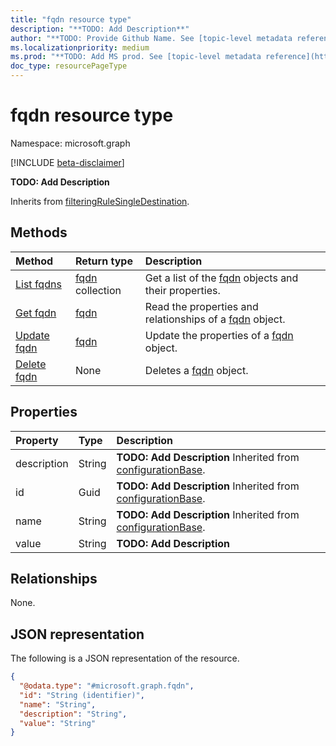 ```yaml
---
title: "fqdn resource type"
description: "**TODO: Add Description**"
author: "**TODO: Provide Github Name. See [topic-level metadata reference](https://msgo.azurewebsites.net/add/document/guidelines/metadata.html#topic-level-metadata)**"
ms.localizationpriority: medium
ms.prod: "**TODO: Add MS prod. See [topic-level metadata reference](https://msgo.azurewebsites.net/add/document/guidelines/metadata.html#topic-level-metadata)**"
doc_type: resourcePageType
---
```


# fqdn resource type

Namespace: microsoft.graph

[!INCLUDE [beta-disclaimer](../../includes/beta-disclaimer.md)]

**TODO: Add Description**


Inherits from [filteringRuleSingleDestination](../resources/filteringrulesingledestination.md).

## Methods
|Method|Return type|Description|
|:---|:---|:---|
|[List fqdns](../api/fqdn-list.md)|[fqdn](../resources/fqdn.md) collection|Get a list of the [fqdn](../resources/fqdn.md) objects and their properties.|
|[Get fqdn](../api/fqdn-get.md)|[fqdn](../resources/fqdn.md)|Read the properties and relationships of a [fqdn](../resources/fqdn.md) object.|
|[Update fqdn](../api/fqdn-update.md)|[fqdn](../resources/fqdn.md)|Update the properties of a [fqdn](../resources/fqdn.md) object.|
|[Delete fqdn](../api/fqdn-delete.md)|None|Deletes a [fqdn](../resources/fqdn.md) object.|

## Properties
|Property|Type|Description|
|:---|:---|:---|
|description|String|**TODO: Add Description** Inherited from [configurationBase](../resources/configurationbase.md).|
|id|Guid|**TODO: Add Description** Inherited from [configurationBase](../resources/configurationbase.md).|
|name|String|**TODO: Add Description** Inherited from [configurationBase](../resources/configurationbase.md).|
|value|String|**TODO: Add Description**|

## Relationships
None.

## JSON representation
The following is a JSON representation of the resource.
<!-- {
  "blockType": "resource",
  "keyProperty": "id",
  "@odata.type": "microsoft.graph.fqdn",
  "baseType": "microsoft.graph.filteringRuleSingleDestination",
  "openType": false
}
-->
``` json
{
  "@odata.type": "#microsoft.graph.fqdn",
  "id": "String (identifier)",
  "name": "String",
  "description": "String",
  "value": "String"
}
```


